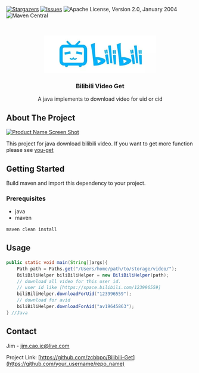 [![Stargazers][stars-shield]][stars-url]
[![Issues][issues-shield]][issues-url]
![Apache License, Version 2.0, January 2004](https://img.shields.io/github/license/apache/maven.svg?label=License)
![Maven Central](https://img.shields.io/maven-central/v/org.apache.maven/apache-maven.svg?label=Maven%20Central)

<!-- PROJECT LOGO -->
<br />
<p align="center">
  <a href="https://github.com/zcbbpo/Bilibili-Get">
    <img src="img/bili.jpg" alt="Logo" width="300" height="100">
  </a>

  <h3 align="center">Bilibili Video Get</h3>

  <p align="center">
    A java implements to download video for uid or cid
    <br />
  </p>
</p>




<!-- ABOUT THE PROJECT -->
## About The Project

[![Product Name Screen Shot][product-screenshot]](https://s1.hdslb.com/bfs/static/jinkela/home/asserts/ic_launcher.png)

This project for java download bilibili video. If you want to get more function please see <a href="https://github.com/soimort/you-get">you-get</a>


<!-- GETTING STARTED -->
## Getting Started

Build maven and import this dependency to your project.

### Prerequisites

* java
* maven
```sh
maven clean install
```

<!-- USAGE EXAMPLES -->
## Usage

```Java
public static void main(String[]args){
    Path path = Paths.get("/Users/home/path/to/storage/video/");
    BiliBiliHelper biliBiliHelper = new BiliBiliHelper(path);
    // download all video for this user id.
    // user id like [https://space.bilibili.com/123996559]
    biliBiliHelper.downloadForUid("123996559");
    // download for avid
    biliBiliHelper.downloadForAid("av19645863");
} //Java
```

<!-- CONTACT -->
## Contact

Jim - jim.cao.jc@live.com

Project Link: [https://github.com/zcbbpo/Bilibili-Get](https://github.com/your_username/repo_name)

<!-- MARKDOWN LINKS & IMAGES -->
<!-- https://www.markdownguide.org/basic-syntax/#reference-style-links -->
[stars-shield]: https://img.shields.io/github/stars/zcbbpo/Bilibili-Get.svg?style=flat-square
[stars-url]: https://github.com/zcbbpo/Bilibili-Get/stargazers
[issues-shield]: https://img.shields.io/github/issues/zcbbpo/Bilibili-Get.svg?style=flat-square
[issues-url]: https://github.com/zcbbpo/Bilibili-Get/issues
[license-shield]: https://img.shields.io/github/license/zcbbpo/Bilibili-Get.svg?style=flat-square
[license-url]: https://img.shields.io/github/license/apache/maven.svg?label=License
[product-screenshot]: https://s1.hdslb.com/bfs/static/jinkela/home/asserts/ic_launcher.png